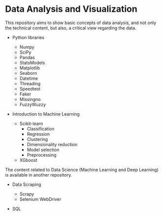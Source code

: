 # Data Analysis and Visualization

This repository aims to show basic concepts of data analysis, and not only the technical content, but also, a critical view regarding the data.

* Python libraries
	* Numpy
	* SciPy
	* Pandas
	* StatsModels
	* Matplotlib
	* Seaborn
	* Datetime
	* Threading
	* Speedtest
	* Faker
	* Missingno
	* FuzzyWuzzy

* Introduction to Machine Learning
	* Scikit-learn
		+ Classification
		+ Regression
		+ Clustering
		+ Dimensionality reduction
		+ Model selection
		+ Preprocessing
	* XGboost

The content related to Data Science (Machine Learning and Deep Learning) is available in another repository.

* Data Scraping
	* Scrapy
	* Selenium WebDriver

* SQL
